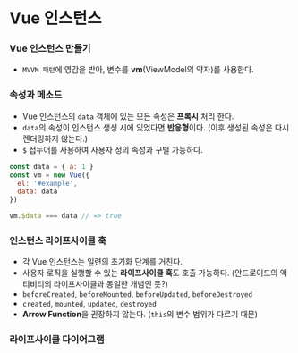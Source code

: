 # Vue 인스턴스

### Vue 인스턴스 만들기

- `MVVM 패턴`에 영감을 받아, 변수를 **vm**(ViewModel의 약자)를 사용한다.

### 속성과 메소드

- Vue 인스턴스의 `data` 객체에 있는 모든 속성은 **프록시** 처리 한다.
- `data`의 속성이 인스턴스 생성 시에 있었다면 **반응형**이다. (이후 생성된 속성은 다시 렌더링하지 않는다.)
- `$` 접두어를 사용하여 사용자 정의 속성과 구별 가능하다.

```javascript
const data = { a: 1 }
const vm = new Vue({
  el: '#example',
  data: data
})

vm.$data === data // => true
```

### 인스턴스 라이프사이클 훅

- 각 Vue 인스턴스는 일련의 초기화 단계를 거친다.
- 사용자 로직을 실행할 수 있는 **라이프사이클 훅**도 호출 가능하다. (안드로이드의 액티비티의 라이프사이클과 동일한 개념인 듯?)
- `beforeCreated`, `beforeMounted`, `beforeUpdated`, `beforeDestroyed`
- `created`, `mounted`, `updated`, `destroyed`
- **Arrow Function**을 권장하지 않는다. (`this`의 변수 범위가 다르기 때문)

### 라이프사이클 다이어그램